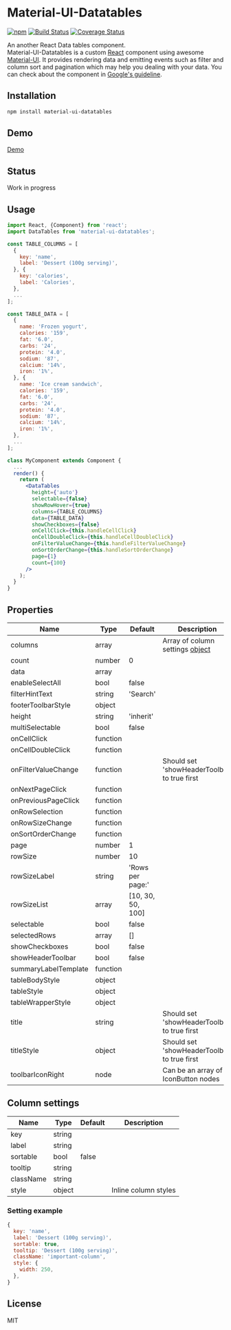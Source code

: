 # Material-UI-Datatables

[![npm](https://img.shields.io/npm/v/material-ui-datatables.svg)](https://www.npmjs.com/package/material-ui-datatables)
[![Build Status](https://travis-ci.org/hyojin/material-ui-datatables.svg?branch=master)](https://travis-ci.org/hyojin/material-ui-datatables)
[![Coverage Status](https://coveralls.io/repos/github/hyojin/material-ui-datatables/badge.svg?branch=master)](https://coveralls.io/github/hyojin/material-ui-datatables?branch=master)

An another React Data tables component.  
Material-UI-Datatables is a custom [React](https://facebook.github.io/react/) component using awesome [Material-UI](http://www.material-ui.com/). It provides rendering data and emitting events
 such as filter and column sort and pagination which may help you dealing with your data. You can check about the component in [Google's guideline](https://material.google.com/components/data-tables.html).

## Installation
```sh
npm install material-ui-datatables
```

## Demo
[Demo](https://hyojin.github.io/material-ui-datatables/)

## Status
Work in progress

## Usage
```jsx
import React, {Component} from 'react';
import DataTables from 'material-ui-datatables';

const TABLE_COLUMNS = [
  {
    key: 'name',
    label: 'Dessert (100g serving)',
  }, {
    key: 'calories',
    label: 'Calories',
  },
  ...
];

const TABLE_DATA = [
  {
    name: 'Frozen yogurt',
    calories: '159',
    fat: '6.0',
    carbs: '24',
    protein: '4.0',
    sodium: '87',
    calcium: '14%',
    iron: '1%',
  }, {
    name: 'Ice cream sandwich',
    calories: '159',
    fat: '6.0',
    carbs: '24',
    protein: '4.0',
    sodium: '87',
    calcium: '14%',
    iron: '1%',
  },
  ...
];

class MyComponent extends Component {
  ...
  render() {
    return (
      <DataTables
        height={'auto'}
        selectable={false}
        showRowHover={true}
        columns={TABLE_COLUMNS}
        data={TABLE_DATA}
        showCheckboxes={false}
        onCellClick={this.handleCellClick}
        onCellDoubleClick={this.handleCellDoubleClick}
        onFilterValueChange={this.handleFilterValueChange}
        onSortOrderChange={this.handleSortOrderChange}
        page={1}
        count={100}
      />
    );
  }
}
```

## Properties
| Name                 | Type      | Default           | Description                                  |
|----------------------|-----------|-------------------|----------------------------------------------|
| columns              | array     |                   | Array of column settings [object](https://github.com/hyojin/material-ui-datatables#column-settings) |
| count                | number    | 0                 |                                              |
| data                 | array     |                   |                                              |
| enableSelectAll      | bool      | false             |                                              |
| filterHintText       | string    | 'Search'          |                                              |
| footerToolbarStyle   | object    |                   |                                              |
| height               | string    | 'inherit'         |                                              |
| multiSelectable      | bool      | false             |                                              |
| onCellClick          | function  |                   |                                              |
| onCellDoubleClick    | function  |                   |                                              |
| onFilterValueChange  | function  |                   | Should set 'showHeaderToolbar' to true first |
| onNextPageClick      | function  |                   |                                              |
| onPreviousPageClick  | function  |                   |                                              |
| onRowSelection       | function  |                   |                                              |
| onRowSizeChange      | function  |                   |                                              |
| onSortOrderChange    | function  |                   |                                              |
| page                 | number    | 1                 |                                              |
| rowSize              | number    | 10                |                                              |
| rowSizeLabel         | string    | 'Rows per page:'  |                                              |
| rowSizeList          | array     | [10, 30, 50, 100] |                                              |
| selectable           | bool      | false             |                                              |
| selectedRows         | array     | []                |                                              |
| showCheckboxes       | bool      | false             |                                              |
| showHeaderToolbar    | bool      | false             |                                              |
| summaryLabelTemplate | function  |                   |                                              |
| tableBodyStyle       | object    |                   |                                              |
| tableStyle           | object    |                   |                                              |
| tableWrapperStyle    | object    |                   |                                              |
| title                | string    |                   | Should set 'showHeaderToolbar' to true first |
| titleStyle           | object    |                   | Should set 'showHeaderToolbar' to true first |
| toolbarIconRight     | node      |                   | Can be an array of IconButton nodes          |

## Column settings
| Name                 | Type      | Default           | Description                                  |
|----------------------|-----------|-------------------|----------------------------------------------|
| key                  | string    |                   |                                              |
| label                | string    |                   |                                              |
| sortable             | bool      | false             |                                              |
| tooltip              | string    |                   |                                              |
| className            | string    |                   |                                              |
| style                | object    |                   | Inline column styles                         |

### Setting example
```javascript
{
  key: 'name',
  label: 'Dessert (100g serving)',
  sortable: true,
  tooltip: 'Dessert (100g serving)',
  className: 'important-column',
  style: {
    width: 250,
  },
}
```

## License
MIT
